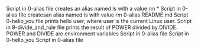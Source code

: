 Script in 0-alias file creates an alias named ls with a value rm *
Script in 0-alias file createsan alias named ls with value rm 0-alias README.md
Script 0-hello_you file prints hello user, where user is the current Linux user.
Script in 9-divide_and_rule file prints the result of POWER divided by DIVIDE. POWER and DIVIDE are environment variables
Script in 0-alias file
Script in 0-hello_you
Script in 0-alias file
